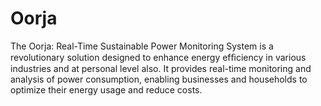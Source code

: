# Oorja
The Oorja: Real-Time Sustainable Power Monitoring System is a revolutionary solution designed to enhance energy efﬁciency in various industries and at personal level also. It provides real-time monitoring and analysis of power consumption, enabling businesses and households to optimize their energy usage and reduce costs.
